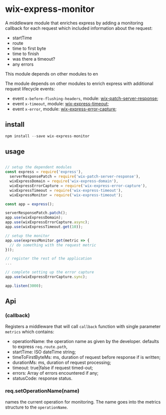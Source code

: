 # wix-express-monitor

A middleware module that enriches express by adding a monitoring callback for each request which included information about the request:
 - startTime
 - route
 - time to first byte
 - time to finish
 - was there a timeout?
 - any errors

This module depends on other modules to en

The module depends on other modules to enrich express with additional request lifecycle events:
 - event `x-before-flushing-headers`, module: [wix-patch-server-response](../wix-patch-server-response);
 - event `x-timeout`, module: [wix-express-timeout](../wix-express-timeout);
 - event `x-error`, module: [wix-express-error-capture](../wix-express-error-capture); 

## install

```javascript
npm install --save wix-express-monitor
```

## usage

```js

// setup the dependent modules
const express = require('express'), 
  serverResponsePatch = require('wix-patch-server-response'),
  wixExpressDomain = require('wix-express-domain'),
  wixExpressErrorCapture = require('wix-express-error-capture'),
  wixExpressTimeout = require('wix-express-timeout'),
  wixExpressMonitor = require('wix-express-timeout');

const app = express();

serverResponsePatch.patch();
app.use(wixExpressDomain);
app.use(wixExpressErrorCapture.async);
app.use(wixExpressTimeout.get(10));

// setup the monitor
app.use(expressMonitor.get(metric => {
  // do something with the request metric
}));

// register the rest of the application
...

// complete setting up the error capture
app.use(wixExpressErrorCapture.sync);

app.listen(3000);
```

## Api

### (callback)
Registers a middleware that will call `callback` function with single parameter `metrics` which contains:
 - operationName: the operation name as given by the developer. defaults to express `req.route.path`,
 - startTime: ISO dateTime string;
 - timeToFirstByteMs: ms, duration of request before response if is written;
 - durationMs: ms, duration of request processing;
 - timeout: true|false if request timed-out;
 - errors: Array of errors encountered if any;
 - statusCode: response status.

### req.setOperationName(name)
names the current operation for monitoring. The name goes into the metrics structure to the `operationName`.
